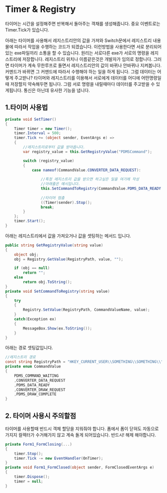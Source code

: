 # Timer & Registry

타이머는 시간을 설정해주면 반복해서 돌아주는 객채를 생성해줍니다. 중요 이벤트로는 Timer.Tick가 있습니다. 

아래는 타이머를 사용해서 레지스트리안의 값을 가져와 Switch문에서 레지스트리 내용물에 따라서 작업을 수행하는 코드가 되겠습니다. 이런방법을 사용한다면 서로 분리되어 있는 exe파일끼리 소통을 할 수 있습니다. 원리는 서로다른 exe가 서로의 명령을 레지스트리에 저장합니다. 레지스트리 위치나 이름같은것은 개발자가 임의로 정합니다. 그러면 타이머가 계속 무한루프로 돌면서 레지스트리안의 값이 바뀌나 안바뀌나 지켜봅니다. 커멘드가 바뀌면 그 커맨드에 따라서 수행해야 하는 일을 하게 됩니다. 그럼 데이터는 어떻게 주고받나? 타이머와 레지스트리를 이용해서 서로에게 데이터를 어디에 어떤명령일때 저장할지 약속해두면 됩니다. 그럼 서로 명령을 내릴때마다 데이터를 주고받을 수 있게됩니다. 통신은 아닌데 유사한 기능을 냅니다. 

## 1.타이머 사용법

```C#
private void SetTimer()
{
    Timer timer = new Timer();
    timer.Interval = 500;
    timer.Tick += (object sender, EventArgs e) =>
    {        
        //레지스트리로부터 값을 받아옵니다.
        var registry_value = this.GetRegistryValue("PDMSCommand");

        switch (registry_value)
        {
            case nameof(CommandValue.CONVERTER_DATA_REQUEST):
             
                //특정 레지스트리 값을 받으면 하고싶은 일을 여기에 작성
                //아래줄은 예시입니다.
                this.SetCommandToRegistry(CommandValue.PDMS_DATA_READY.ToString());
                
                //타이머 멈춤
                ((Timer)sender).Stop();
                break;
        }
    };
    timer.Start();
}
```

아래는 레지스트리에서 값을 가져오거나 값을 셋팅하는 메서드 입니다.

```C#
public string GetRegistryValue(string value)
{
    object obj;
    obj = Registry.GetValue(RegistryPath, value, "");

    if (obj == null)
        return "";
    else
        return obj.ToString();
}
private void SetCommandToRegistry(string value)
{
    try
    {
        Registry.SetValue(RegistryPath, CommandValueName, value);
    }
    catch(Exception ex)
    {
        MessageBox.Show(ex.ToString());
    }
}
```

아래는 경로 셋팅값입니다. 

```C#
//레지스트리 경로
const string RegistryPath = "HKEY_CURRENT_USER\\SOMETHING\\SOMETHING\\";
private enum CommandValue
{
    PDMS_COMMAND_WAITING
    ,CONVERTER_DATA_REQUEST
    ,PDMS_DATA_READY
    ,CONVERTER_DRAW_REQUEST
    ,PDMS_DRAW_COMPLETE
}
```

## 2. 타이머 사용시 주의할점

타이머를 사용할때 반드시 객체 할당을 지워줘야 합니다. 폼에서 폼이 닫혀도 자동으로 가지지 컬렉터가 수거해가지 않고 계속 돌게 되어있습니다. 반드시! 해제 해야합니다. 

```C#
private Form1_FormClosing(...)
{
    timer.Stop();
    timer.Tick -= new EventHandler(OnTimer);
}
private void Form1_FormClosed(object sender, FormClosedEventArgs e) 
{
    timer.Dispose();
    timer = null;   
} 
```


